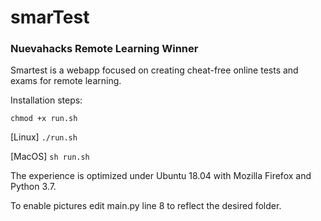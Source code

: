 # smarTest
### Nuevahacks Remote Learning Winner
Smartest is a webapp focused on creating cheat-free online tests and exams for remote learning.

Installation steps:

`chmod +x run.sh`

[Linux] `./run.sh`

[MacOS] `sh run.sh`

The experience is optimized under Ubuntu 18.04 with Mozilla Firefox and Python 3.7.

To enable pictures edit main.py line 8 to reflect the desired folder.
